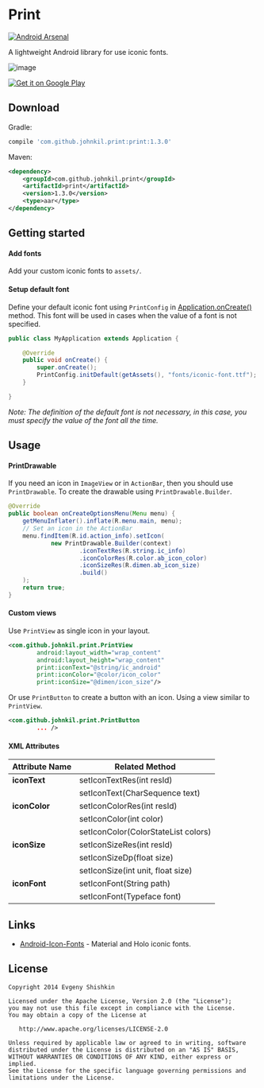 Print
=====

[![Android Arsenal](https://img.shields.io/badge/Android%20Arsenal-Print-brightgreen.svg?style=flat)](https://android-arsenal.com/details/1/1016)

A lightweight Android library for use iconic fonts.

![image](https://raw.githubusercontent.com/johnkil/Print/master/art/print.jpg)

<a href="https://play.google.com/store/apps/details?id=com.github.johnkil.print.sample">
  <img alt="Get it on Google Play"
       src="http://www.android.com/images/brand/get_it_on_play_logo_small.png" />
</a>


Download
--------

Gradle:

```groovy
compile 'com.github.johnkil.print:print:1.3.0'
```

Maven:

```xml
<dependency>
    <groupId>com.github.johnkil.print</groupId>
    <artifactId>print</artifactId>
    <version>1.3.0</version>
    <type>aar</type>
</dependency>
```


Getting started
---------------

#### Add fonts

Add your custom iconic fonts to `assets/`.


#### Setup default font

Define your default iconic font using `PrintConfig` in [Application.onCreate()][1] method. This font will be used in cases when the value of a font is not specified.

```java
public class MyApplication extends Application {

    @Override
    public void onCreate() {
        super.onCreate();                
        PrintConfig.initDefault(getAssets(), "fonts/iconic-font.ttf");
    }

}
```

_Note: The definition of the default font is not necessary, in this case, you must specify the value of the font all the time._


Usage
-----

#### PrintDrawable

If you need an icon in `ImageView` or in `ActionBar`, then you should use `PrintDrawable`. To create the drawable using `PrintDrawable.Builder`.

```java
@Override
public boolean onCreateOptionsMenu(Menu menu) {
    getMenuInflater().inflate(R.menu.main, menu);
    // Set an icon in the ActionBar
    menu.findItem(R.id.action_info).setIcon(
            new PrintDrawable.Builder(context)
                    .iconTextRes(R.string.ic_info)
                    .iconColorRes(R.color.ab_icon_color)
                    .iconSizeRes(R.dimen.ab_icon_size)
                    .build()
    );
    return true;
}
```


#### Custom views

Use `PrintView` as single icon in your layout.

```xml
<com.github.johnkil.print.PrintView
        android:layout_width="wrap_content"
        android:layout_height="wrap_content"
        print:iconText="@string/ic_android"
        print:iconColor="@color/icon_color"
        print:iconSize="@dimen/icon_size"/>
```

Or use `PrintButton` to create a button with an icon. Using a view similar to `PrintView`.

```xml
<com.github.johnkil.print.PrintButton
        ... />
```

#### XML Attributes

| Attribute Name | Related Method                      |
| -------------- | ----------------------------------- |
| __iconText__   | setIconTextRes(int resId)           |
|                | setIconText(CharSequence text)      |
| __iconColor__  | setIconColorRes(int resId)          |
|                | setIconColor(int color)             |
|                | setIconColor(ColorStateList colors) |
| __iconSize__   | setIconSizeRes(int resId)           |
|                | setIconSizeDp(float size)           |
|                | setIconSize(int unit, float size)   |
| __iconFont__   | setIconFont(String path)            |
|                | setIconFont(Typeface font)          |


Links
-----

* [Android-Icon-Fonts][2] - Material and Holo iconic fonts.


License
-------

    Copyright 2014 Evgeny Shishkin
    
    Licensed under the Apache License, Version 2.0 (the "License");
    you may not use this file except in compliance with the License.
    You may obtain a copy of the License at
    
       http://www.apache.org/licenses/LICENSE-2.0
    
    Unless required by applicable law or agreed to in writing, software
    distributed under the License is distributed on an "AS IS" BASIS,
    WITHOUT WARRANTIES OR CONDITIONS OF ANY KIND, either express or implied.
    See the License for the specific language governing permissions and
    limitations under the License.
    

[1]: http://developer.android.com/reference/android/app/Application.html#onCreate%28%29
[2]: https://github.com/johnkil/Android-Icon-Fonts

[0]: https://github.com/shamanland/fonticon
[0]: https://github.com/atermenji/IconicDroid
[0]: https://github.com/JoanZapata/android-iconify
[0]: https://github.com/chrisjenx/Calligraphy
[0]: https://github.com/theDazzler/droidicon
[0]: https://github.com/mikepenz/Android-Iconics
[0]: https://github.com/Malinskiy/android-material-icons

